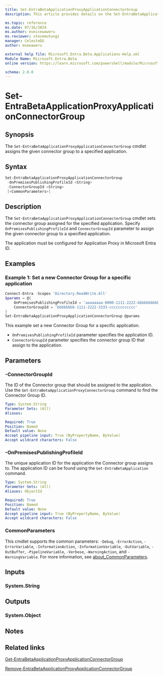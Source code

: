```yaml
---
title: Set-EntraBetaApplicationProxyApplicationConnectorGroup
description: This article provides details on the Set-EntraBetaApplicationProxyApplicationConnectorGroup command.

ms.topic: reference
ms.date: 07/16/2024
ms.author: eunicewaweru
ms.reviewer: stevemutungi
manager: CelesteDG
author: msewaweru

external help file: Microsoft.Entra.Beta.Applications-Help.xml
Module Name: Microsoft.Entra.Beta
online version: https://learn.microsoft.com/powershell/module/Microsoft.Entra.Beta/Set-EntraBetaApplicationProxyApplicationConnectorGroup

schema: 2.0.0
---
```


# Set-EntraBetaApplicationProxyApplicationConnectorGroup

## Synopsis

The `Set-EntraBetaApplicationProxyApplicationConnectorGroup` cmdlet assigns the given connector group to a specified application.

## Syntax

```powershell
Set-EntraBetaApplicationProxyApplicationConnectorGroup
 -OnPremisesPublishingProfileId <String>
 -ConnectorGroupId <String>
 [<CommonParameters>]
```

## Description

The `Set-EntraBetaApplicationProxyApplicationConnectorGroup` cmdlet sets the connector group assigned for the specified application. Specify `OnPremisesPublishingProfileId` and `ConnectorGroupId` parameter to assign the given connector group to a specified application.

The application must be configured for Application Proxy in Microsoft Entra ID.

## Examples

### Example 1: Set a new Connector Group for a specific application

```powershell
Connect-Entra -Scopes 'Directory.ReadWrite.All'
$params = @{
    OnPremisesPublishingProfileId = 'aaaaaaaa-0000-1111-2222-bbbbbbbbbbbb' 
    ConnectorGroupId = 'bbbbbbbb-1111-2222-3333-cccccccccccc'
}
Set-EntraBetaApplicationProxyApplicationConnectorGroup @params
```

This example set a new Connector Group for a specific application.

- `OnPremisesPublishingProfileId` parameter specifies the application ID.
- `ConnectorGroupId` parameter specifies the connector group ID that assign to the application.

## Parameters

### -ConnectorGroupId

The ID of the Connector group that should be assigned to the application.
Use the `Get-EntraBetaApplicationProxyConnectorGroup` command to find the Connector Group ID.

```yaml
Type: System.String
Parameter Sets: (All)
Aliases:

Required: True
Position: Named
Default value: None
Accept pipeline input: True (ByPropertyName, ByValue)
Accept wildcard characters: False
```

### -OnPremisesPublishingProfileId

The unique application ID for the application the Connector group assigns to.
The application ID can be found using the `Get-EntraBetaApplication` command.

```yaml
Type: System.String
Parameter Sets: (All)
Aliases: ObjectId

Required: True
Position: Named
Default value: None
Accept pipeline input: True (ByPropertyName, ByValue)
Accept wildcard characters: False
```

### CommonParameters

This cmdlet supports the common parameters: `-Debug`, `-ErrorAction`, `-ErrorVariable`, `-InformationAction`, `-InformationVariable`, `-OutVariable`, `-OutBuffer`, `-PipelineVariable`, `-Verbose`, `-WarningAction`, and `-WarningVariable`. For more information, see [about_CommonParameters](https://go.microsoft.com/fwlink/?LinkID=113216).

## Inputs

### System.String

## Outputs

### System.Object

## Notes

## Related links

[Get-EntraBetaApplicationProxyApplicationConnectorGroup](Get-EntraBetaApplicationProxyApplicationConnectorGroup.md)

[Remove-EntraBetaApplicationProxyApplicationConnectorGroup](Remove-EntraBetaApplicationProxyApplicationConnectorGroup.md)
